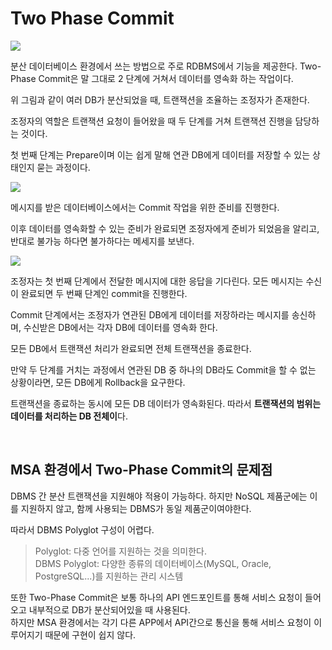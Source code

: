# Two Phase Commit

![](https://img1.daumcdn.net/thumb/R1280x0/?scode=mtistory2&fname=https%3A%2F%2Fblog.kakaocdn.net%2Fdn%2F8zMJw%2Fbtrx0uOU61k%2FAKjHsJeXfH1YAxzMdi6XS0%2Fimg.png)

분산 데이터베이스 환경에서 쓰는 방법으로 주로 RDBMS에서 기능을 제공한다. Two-Phase Commit은 말 그대로 2 단계에 거쳐서 데이터를 영속화 하는 작업이다.

위 그림과 같이 여러 DB가 분산되었을 때, 트랜잭션을 조율하는 조정자가 존재한다.

조정자의 역할은 트랜잭션 요청이 들어왔을 때 두 단계를 거쳐 트랜잭션 진행을 담당하는 것이다.

첫 번째 단계는 Prepare이며 이는 쉽게 말해 연관 DB에게 데이터를 저장할 수 있는 상태인지 묻는 과정이다.

![](https://img1.daumcdn.net/thumb/R1280x0/?scode=mtistory2&fname=https%3A%2F%2Fblog.kakaocdn.net%2Fdn%2FplqLW%2FbtrxXoWua3o%2FjWKzMmFsvJgXnlPvk2EPwK%2Fimg.png)


메시지를 받은 데이터베이스에서는 Commit 작업을 위한 준비를 진행한다.

이후 데이터를 영속화할 수 있는 준비가 완료되면 조정자에게 준비가 되었음을 알리고, 반대로 불가능 하다면 불가하다는 메세지를 보낸다.

![](https://img1.daumcdn.net/thumb/R1280x0/?scode=mtistory2&fname=https%3A%2F%2Fblog.kakaocdn.net%2Fdn%2FcPqGWz%2Fbtrx0uBrKXJ%2FEx1ZHPJJqkaIK346CHkZ3k%2Fimg.png)

조정자는 첫 번째 단계에서 전달한 메시지에 대한 응답을 기다린다. 모든 메시지는 수신이 완료되면 두 번째 단계인 commit을 진행한다.

Commit 단계에서는 조정자가 연관된 DB에게 데이터를 저장하라는 메시지를 송신하며, 수신받은 DB에서는 각자 DB에 데이터를 영속화 한다.

모든 DB에서 트랜잭션 처리가 완료되면 전체 트랜잭션을 종료한다.

만약 두 단계를 거치는 과정에서 연관된 DB 중 하나의 DB라도 Commit을 할 수 없는 상황이라면, 모든 DB에게 Rollback을 요구한다.

트랜잭션을 종료하는 동시에 모든 DB 데이터가 영속화된다. 따라서 **트랜잭션의 범위는 데이터를 처리하는 DB 전체이**다.

<br>

## MSA 환경에서 Two-Phase Commit의 문제점
DBMS 간 분산 트랜잭션을 지원해야 적용이 가능하다. 하지만 NoSQL 제품군에는 이를 지원하지 않고, 함께 사용되는 DBMS가 동일 제품군이여야한다.

따라서 DBMS Polyglot 구성이 어렵다.

> Polyglot: 다중 언어를 지원하는 것을 의미한다.  
> DBMS Polyglot: 다양한 종류의 데이터베이스(MySQL, Oracle, PostgreSQL...)를 지원하는 관리 시스템


또한 Two-Phase Commit은 보통 하나의 API 엔드포인트를 통해 서비스 요청이 들어오고 내부적으로 DB가 분산되어있을 때 사용된다.  
하지만 MSA 환경에서는 각기 다른 APP에서 API간으로 통신을 통해 서비스 요청이 이루어지기 때문에 구현이 쉽지 않다.